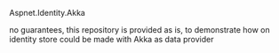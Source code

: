 Aspnet.Identity.Akka

no guarantees, this repository is provided as is, to demonstrate how on identity store could be made with Akka as data provider
